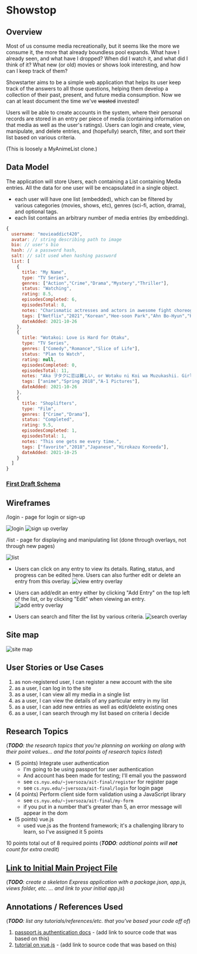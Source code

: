 

# Showstop

## Overview

Most of us consume media recreationally, but it seems like the more we consume it, the more that already boundless pool expands. What have I already seen, and what have I dropped? When did I watch it, and what did I think of it? What new (or old) movies or shows look interesting, and how can I keep track of them? 

Showstarter aims to be a simple web application that helps its user keep track of the answers to all those questions, helping them develop a collection of their past, present, and future media consumption. Now we can at least document the time we've ~~wasted~~ invested!

Users will be able to create accounts in the system, where their personal records are stored in an entry per piece of media (containing information on that media as well as the user's ratings). Users can login and create, view, manipulate, and delete entries, and (hopefully) search, filter, and sort their list based on various criteria.

(This is loosely a MyAnimeList clone.)


## Data Model

The application will store Users, each containing a List containing Media entries. All the data for one user will be encapsulated in a single object.

* each user will have one list (embedded), which can be filtered by various categories (movies, shows, etc), genres (sci-fi, action, drama), and optional tags.
* each list contains an arbitrary number of media entries (by embedding).

```javascript
{
  username: "movieaddict420",
  avatar: // string describing path to image
  bio: // user's bio
  hash: // a password hash,
  salt: // salt used when hashing password
  list: [
    {
	  title: "My Name",
	  type: "TV Series",
	  genres: ["Action","Crime","Drama","Mystery","Thriller"],
	  status: "Watching",
	  rating: 8.5,
	  episodesCompleted: 6,
	  episodesTotal: 8,
	  notes: "Charismatic actresses and actors in awesome fight choreography sequences strung together by a compelling story.",
	  tags: ["Netflix","2021","Korean","Hee-soon Park","Ahn Bo-Hyun","Han So-hee"],
	  dateAdded: 2021-10-26
    },
    {
	  title: "Wotakoi: Love is Hard for Otaku",
	  type: "TV Series",
	  genres: ["Comedy","Romance","Slice of Life"],
	  status: "Plan to Watch",
	  rating: null,
	  episodesCompleted: 0,
	  episodesTotal: 11,
	  notes: "Aka ヲタクに恋は難しい, or Wotaku ni Koi wa Muzukashii. Girlfriend's been pestering me about watching this one.",
	  tags: ["anime","Spring 2018","A-1 Pictures"],
	  dateAdded: 2021-10-26
    },
    {
	  title: "Shoplifters",
	  type: "Film",
	  genres: ["Crime","Drama"],
	  status: "Completed",
	  rating: 9.5,
	  episodesCompleted: 1,
	  episodesTotal: 1,
	  notes: "This one gets me every time.",
	  tags: ["favorite","2018","Japanese","Hirokazu Koreeda"],
	  dateAdded: 2021-10-25
    }
  ]
}
```

### [First Draft Schema](./src/db.js?raw=true) 

## Wireframes

/login - page for login or sign-up

![login](./ux-design/wireframes/wireframe-login.png?raw=true)
![sign up overlay](./ux-design/wireframes/wireframe-sign-up.png?raw=true)

/list - page for displaying and manipulating list (done through overlays, not through new pages)

![list](./ux-design/wireframes/wireframe-list.png?raw=true)

- Users can click on any entry to view its details. Rating, status, and progress can be edited here. Users can also further edit or delete an entry from this overlay.
![view entry overlay](./ux-design/wireframes/wireframe-view-entry.png?raw=true)

- Users can add/edit an entry either by clicking "Add Entry" on the top left of the list, or by clicking "Edit" when viewing an entry.
![add entry overlay](./ux-design/wireframes/wireframe-add-entry.png?raw=true)

- Users can search and filter the list by various criteria.
![search overlay](./ux-design/wireframes/wireframe-search.png?raw=true)

## Site map

![site map](./ux-design/site-map.png?raw=true)

## User Stories or Use Cases

1. as non-registered user, I can register a new account with the site
2. as a user, I can log in to the site
3. as a user, I can view all my media in a single list
4. as a user, I can view the details of any particular entry in my list
5. as a user, I can add new entries as well as edit/delete existing ones
6. as a user, I can search through my list based on criteria I decide

## Research Topics

(___TODO__: the research topics that you're planning on working on along with their point values... and the total points of research topics listed_)

* (5 points) Integrate user authentication
    * I'm going to be using passport for user authentication
    * And account has been made for testing; I'll email you the password
    * see <code>cs.nyu.edu/~jversoza/ait-final/register</code> for register page
    * see <code>cs.nyu.edu/~jversoza/ait-final/login</code> for login page
* (4 points) Perform client side form validation using a JavaScript library
    * see <code>cs.nyu.edu/~jversoza/ait-final/my-form</code>
    * if you put in a number that's greater than 5, an error message will appear in the dom
* (5 points) vue.js
    * used vue.js as the frontend framework; it's a challenging library to learn, so I've assigned it 5 points

10 points total out of 8 required points (___TODO__: addtional points will __not__ count for extra credit_)


## [Link to Initial Main Project File](app.js) 

(___TODO__: create a skeleton Express application with a package.json, app.js, views folder, etc. ... and link to your initial app.js_)

## Annotations / References Used

(___TODO__: list any tutorials/references/etc. that you've based your code off of_)

1. [passport.js authentication docs](http://passportjs.org/docs) - (add link to source code that was based on this)
2. [tutorial on vue.js](https://vuejs.org/v2/guide/) - (add link to source code that was based on this)

